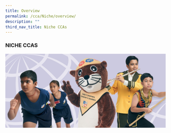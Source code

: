 ```yaml
---
title: Overview
permalink: /cca/Niche/overview/
description: ""
third_nav_title: Niche CCAs
---
```


### NICHE CCAS

![Niche CCAs](/images/niche-cca.jpg)
